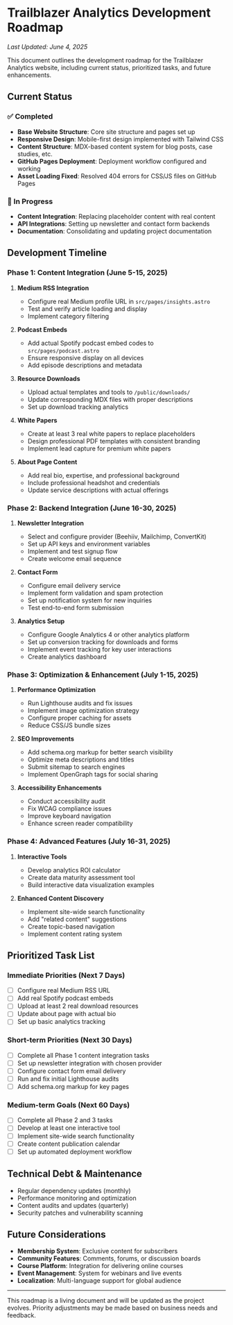 # Trailblazer Analytics Development Roadmap

*Last Updated: June 4, 2025*

This document outlines the development roadmap for the Trailblazer Analytics website, including current status, prioritized tasks, and future enhancements.

## Current Status

### ✅ Completed

- **Base Website Structure**: Core site structure and pages set up
- **Responsive Design**: Mobile-first design implemented with Tailwind CSS
- **Content Structure**: MDX-based content system for blog posts, case studies, etc.
- **GitHub Pages Deployment**: Deployment workflow configured and working
- **Asset Loading Fixed**: Resolved 404 errors for CSS/JS files on GitHub Pages

### 🚧 In Progress

- **Content Integration**: Replacing placeholder content with real content
- **API Integrations**: Setting up newsletter and contact form backends
- **Documentation**: Consolidating and updating project documentation

## Development Timeline

### Phase 1: Content Integration (June 5-15, 2025)

1. **Medium RSS Integration**
   - Configure real Medium profile URL in `src/pages/insights.astro`
   - Test and verify article loading and display
   - Implement category filtering

2. **Podcast Embeds**
   - Add actual Spotify podcast embed codes to `src/pages/podcast.astro`
   - Ensure responsive display on all devices
   - Add episode descriptions and metadata

3. **Resource Downloads**
   - Upload actual templates and tools to `/public/downloads/`
   - Update corresponding MDX files with proper descriptions
   - Set up download tracking analytics

4. **White Papers**
   - Create at least 3 real white papers to replace placeholders
   - Design professional PDF templates with consistent branding
   - Implement lead capture for premium white papers

5. **About Page Content**
   - Add real bio, expertise, and professional background
   - Include professional headshot and credentials
   - Update service descriptions with actual offerings

### Phase 2: Backend Integration (June 16-30, 2025)

1. **Newsletter Integration**
   - Select and configure provider (Beehiiv, Mailchimp, ConvertKit)
   - Set up API keys and environment variables
   - Implement and test signup flow
   - Create welcome email sequence

2. **Contact Form**
   - Configure email delivery service
   - Implement form validation and spam protection
   - Set up notification system for new inquiries
   - Test end-to-end form submission

3. **Analytics Setup**
   - Configure Google Analytics 4 or other analytics platform
   - Set up conversion tracking for downloads and forms
   - Implement event tracking for key user interactions
   - Create analytics dashboard

### Phase 3: Optimization & Enhancement (July 1-15, 2025)

1. **Performance Optimization**
   - Run Lighthouse audits and fix issues
   - Implement image optimization strategy
   - Configure proper caching for assets
   - Reduce CSS/JS bundle sizes

2. **SEO Improvements**
   - Add schema.org markup for better search visibility
   - Optimize meta descriptions and titles
   - Submit sitemap to search engines
   - Implement OpenGraph tags for social sharing

3. **Accessibility Enhancements**
   - Conduct accessibility audit
   - Fix WCAG compliance issues
   - Improve keyboard navigation
   - Enhance screen reader compatibility

### Phase 4: Advanced Features (July 16-31, 2025)

1. **Interactive Tools**
   - Develop analytics ROI calculator
   - Create data maturity assessment tool
   - Build interactive data visualization examples

2. **Enhanced Content Discovery**
   - Implement site-wide search functionality
   - Add "related content" suggestions
   - Create topic-based navigation
   - Implement content rating system

## Prioritized Task List

### Immediate Priorities (Next 7 Days)

- [ ] Configure real Medium RSS URL
- [ ] Add real Spotify podcast embeds
- [ ] Upload at least 2 real download resources
- [ ] Update about page with actual bio
- [ ] Set up basic analytics tracking

### Short-term Priorities (Next 30 Days)

- [ ] Complete all Phase 1 content integration tasks
- [ ] Set up newsletter integration with chosen provider
- [ ] Configure contact form email delivery
- [ ] Run and fix initial Lighthouse audits
- [ ] Add schema.org markup for key pages

### Medium-term Goals (Next 60 Days)

- [ ] Complete all Phase 2 and 3 tasks
- [ ] Develop at least one interactive tool
- [ ] Implement site-wide search functionality
- [ ] Create content publication calendar
- [ ] Set up automated deployment workflow

## Technical Debt & Maintenance

- Regular dependency updates (monthly)
- Performance monitoring and optimization
- Content audits and updates (quarterly)
- Security patches and vulnerability scanning

## Future Considerations

- **Membership System**: Exclusive content for subscribers
- **Community Features**: Comments, forums, or discussion boards
- **Course Platform**: Integration for delivering online courses
- **Event Management**: System for webinars and live events
- **Localization**: Multi-language support for global audience

---

This roadmap is a living document and will be updated as the project evolves. Priority adjustments may be made based on business needs and feedback.
